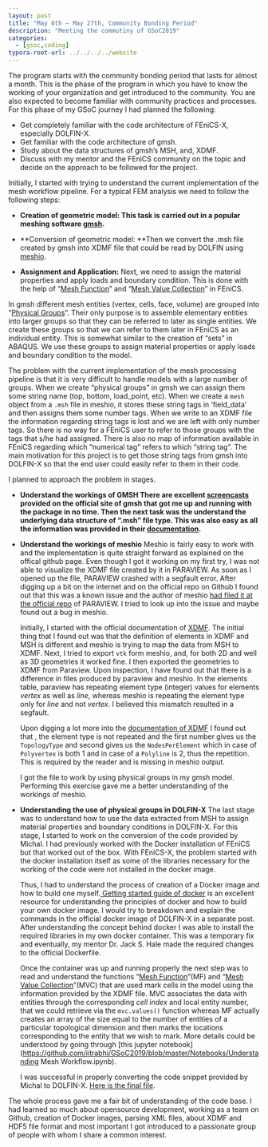 ```yaml
---
layout: post
title: "May 6th – May 27th, Community Bonding Period"
description: "Meeting the commutiny of GSoC2019"
categories: 
  - [gsoc,coding]
typora-root-url: ../../../../website
---
```


The program starts with the community bonding period that lasts for almost a month. This is the phase of the program in which you have to know the working of your organization and get introduced to the community. You are also expected to become familiar with community practices and processes. For this phase of my GSoC journey I had planned the following:

- Get completely familiar with the code architecture of FEniCS-X, especially DOLFIN-X.
- Get familiar with the code architecture of gmsh.
- Study about the data structures of gmsh’s MSH, and, XDMF.
- Discuss with my mentor and the FEniCS community on the topic and decide on the approach to be followed for the project.

Initially, I started with trying to understand the current implementation of the mesh workflow pipeline. For a typical FEM analysis we need to follow the following steps:

- **Creation of geometric model:
  This task is carried out in a popular meshing software [gmsh](http://gmsh.info/).**
- **Conversion of geometric model:
  **Then we convert the .msh file created by gmsh into XDMF file that could be read by DOLFIN using [meshio](https://github.com/nschloe/meshio).

- **Assignment and Application:**
  Next, we need to assign the material properties and apply loads and boundary condition. This is done with the help of “[Mesh Function](https://fenicsproject.org/docs/dolfinx/dev/cpp/d0/d94/classdolfin_1_1MeshFunction.html)” and “[Mesh Value Collection](https://fenicsproject.org/docs/dolfinx/dev/cpp/d0/db6/classdolfin_1_1MeshValueCollection.html)” in FEniCS.

In gmsh different mesh entities (vertex, cells, face, volume) are grouped into “[Physical Groups](http://gmsh.info/doc/texinfo/gmsh.html#Geometry-module-1)”. Their only purpose is to assemble elementary entities into larger groups so that they can be referred to later as single entities. We create these groups so that we can refer to them later in FEniCS as an individual entity. This is somewhat similar to the creation of “sets” in ABAQUS. We use these groups to assign material properties or apply loads and boundary condition to the model.

The problem with the current implementation of the mesh processing pipeline is that it is very difficult to handle models with a large number of groups. When we create “physical groups” in gmsh we can assign them some string name (top, bottom, load_point, etc). When we create a `mesh` object from a `.msh` file in meshio, it stores these string tags in ‘field_data’ and then assigns them some number tags. When we write to an XDMF file the information regarding string tags is lost and we are left with only number tags. So there is no way for a FEniCS user to refer to those groups with the tags that s/he had assigned. There is also no map of information available in FEniCS regarding which “numerical tag” refers to which “string tag”. The main motivation for this project is to get those string tags from gmsh into DOLFIN-X so that the end user could easily refer to them in their code.

I planned to approach the problem in stages.

- **Understand the workings of GMSH
  There are excellent [screencasts](http://gmsh.info/screencasts/) provided on the official site of gmsh that got me up and running with the package in no time. Then the next task was the understand the underlying data structure of “.msh” file type. This was also easy as all the information was provided in their [documentation](http://gmsh.info/doc/texinfo/gmsh.html#MSH-file-format-1).**

- **Understand the workings of meshio**
  Meshio is fairly easy to work with and the implementation is quite straight forward as explained on the offical github page. Even though I got it working on my first try, I was not able to visualize the XDMF file created by it in PARAVIEW. As soon as I opened up the file, PARAVIEW crashed with a segfault error. After digging up a bit on the internet and on the official repo on Github I found out that this was a known issue and the author of meshio [had filed it at the official repo](https://gitlab.kitware.com/paraview/paraview/issues/17945) of PARAVIEW. I tried to look up into the issue and maybe found out a bug in meshio.

  Initially, I started with the official documentation of [XDMF](http://www.xdmf.org/index.php/XDMF_Model_and_Format). The initial thing that I found out was that the definition of elements in XDMF and MSH is different and meshio is trying to map the data from MSH to XDMF. Next,  I tried to export `vtk` form meshio, and, for both 2D and well as 3D geometries it worked fine. I then exported the geometries to XDMF from Paraview. Upon inspection, I have found out that there is a difference in files produced by paraview and meshio. In the elements table, paraview has repeating element type (integer) values for elements *vertex* as well as *line*, whereas meshio is repeating the element type only for *line* and not *vertex*. I believed this mismatch resulted in a segfault.

  Upon digging a lot more into the [documentation of XDMF](http://www.xdmf.org/index.php/XDMF_Model_and_Format#XML_Element_.28Xdmf_ClassName.29_and_Default_XML_Attributes) I found out that , the element type is not repeated and the first number gives us the `TopologyType` and second gives us the `NodesPerElement` which in case of `Polyvertex` is both 1 and in case of a `Polyline` is 2, thus the repetition. This is required by the reader and is missing in meshio output.

  I got the file to work by using physical groups in my gmsh model. Performing this exercise gave me a better understanding of the workings of meshio.

- **Understanding the use of physical groups in DOLFIN-X**
  The last stage was to understand how to use the data extracted from MSH to assign material properties and boundary conditions in DOLFIN-X. For this stage, I started to work on the conversion of the code provided by Michal. I had previously worked with the Docker installation of FEniCS but that worked out of the box. With FEniCS-X, the problem started with the docker installation itself as some of the libraries necessary for the working of the code were not installed in the docker image.

  Thus, I had to understand the process of creation of a Docker image and how to build one myself.[ Getting started guide of docker](https://docs.docker.com/get-started/) is an excellent resource for understanding the principles of docker and how to build your own docker image. I would try to breakdown and explain the commands in the official docker image of DOLFIN-X in a separate post.  After understanding the concept behind docker I was able to install the required libraries in my own docker container. This was a temporary fix and eventually, my mentor Dr. Jack S. Hale made the required changes to the official Dockerfile.

  Once the container was up and running properly the next step was to read and understand the functions “[Mesh Function](https://fenicsproject.org/docs/dolfinx/dev/cpp/d0/d94/classdolfin_1_1MeshFunction.html)”(MF) and “[Mesh Value Collection](https://fenicsproject.org/docs/dolfinx/dev/cpp/d0/db6/classdolfin_1_1MeshValueCollection.html)”(MVC) that are used mark cells in the model using the information provided by the XDMF file. MVC associates the data with  entities through the corresponding *cell index* and local entity number, that we could retrieve via the `mvc.values()` function whereas MF actually creates an array of the size equal to the number of entities of a particular topological dimension and then marks the locations corresponding to the entity that we wish to mark. More details could be understood by going through [this jupyter notebook](https://github.com/iitrabhi/GSoC2019/blob/master/Notebooks/Understanding Mesh Workflow.ipynb).

  I was successful in properly converting the code snippet provided by Michal to DOLFIN-X. [Here is the final file](https://github.com/iitrabhi/GSoC2019/tree/master/Scripts/python).

The whole process gave me a fair bit of understanding of the code base. I had learned so much about opensource development, working as a team on Github, creation of Docker images, parsing XML files, about XDMF and HDF5 file format and most important I got introduced to a passionate group of people with whom I share a common interest.
